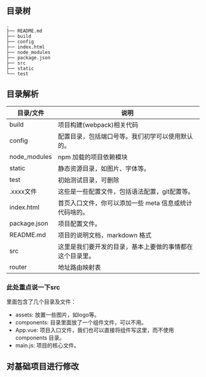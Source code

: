 ## 目录树
```
.
├── README.md
├── build
├── config
├── index.html
├── node_modules
├── package.json
├── src
├── static
└── test
```
## 目录解析

| 目录/文件    | 说明                                                     |
| ------------ | -------------------------------------------------------- |
| build        | 项目构建(webpack)相关代码                                |
| config       | 配置目录，包括端口号等。我们初学可以使用默认的。         |
| node_modules | npm 加载的项目依赖模块                                   |
| static       | 静态资源目录，如图片、字体等。                           |
| test         | 初始测试目录，可删除                                     |
| .xxxx文件    | 这些是一些配置文件，包括语法配置，git配置等。            |
| index.html   | 首页入口文件，你可以添加一些 meta 信息或统计代码啥的。   |
| package.json | 项目配置文件。                                           |
| README.md    | 项目的说明文档，markdown 格式                            |
| src          | 这里是我们要开发的目录，基本上要做的事情都在这个目录里。 |
| router       | 地址路由映射表                                           |
### 此处重点说一下src  
里面包含了几个目录及文件：
* assets: 放置一些图片，如logo等。
* components: 目录里面放了一个组件文件，可以不用。
* App.vue: 项目入口文件，我们也可以直接将组件写这里，而不使用 components 目录。
* main.js: 项目的核心文件。

## 对基础项目进行修改
